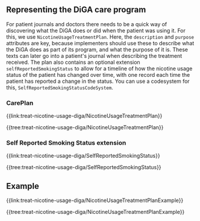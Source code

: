 ## Representing the DiGA care program

For patient journals and doctors there needs to be a quick way of discovering what the DiGA does or did when the patient was using it. For this, we use `NicotineUsageTreatmentPlan`. Here, the `description` and `purpose` attributes are key, because implementers should use these to describe what the DiGA does as part of its program, and what the purpose of it is. These texts can later go into a patient's journal when describing the treatment received. The plan also contains an optional extension `selfReportedSmokingStatus` to allow for a timeline of how the nicotine usage status of the patient has changed over time, with one record each time the patient has reported a change in the status. You can use a codesystem for this, `SelfReportedSmokingStatusCodeSystem`.

### CarePlan
{{link:treat-nicotine-usage-diga/NicotineUsageTreatmentPlan}}

{{tree:treat-nicotine-usage-diga/NicotineUsageTreatmentPlan}}

### Self Reported Smoking Status extension
{{link:treat-nicotine-usage-diga/SelfReportedSmokingStatus}}

{{tree:treat-nicotine-usage-diga/SelfReportedSmokingStatus}}

## Example
{{link:treat-nicotine-usage-diga/NicotineUsageTreatmentPlanExample}}

{{tree:treat-nicotine-usage-diga/NicotineUsageTreatmentPlanExample}}

